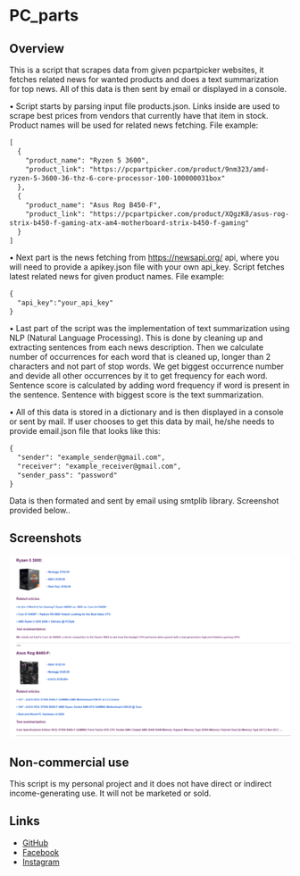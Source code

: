 # PC_parts

## Overview
This is a script that scrapes data from given pcpartpicker websites, it fetches related news for wanted products and does a text summarization for top news. All of this data is then sent by email or displayed in a console. 

• Script starts by parsing input file products.json. Links inside are used to scrape best prices from vendors that currently have that item in stock. Product names will be used for related news fetching.
File example:
```
[
  {
    "product_name": "Ryzen 5 3600",
    "product_link": "https://pcpartpicker.com/product/9nm323/amd-ryzen-5-3600-36-thz-6-core-processor-100-100000031box"
  },
  {
    "product_name": "Asus Rog B450-F",
    "product_link": "https://pcpartpicker.com/product/XQgzK8/asus-rog-strix-b450-f-gaming-atx-am4-motherboard-strix-b450-f-gaming"
  }
]
```

• Next part is the news fetching from https://newsapi.org/ api, where you will need to provide a apikey.json file with your own api_key. Script fetches latest related news for given product names.
File example:

```
{
  "api_key":"your_api_key"
}
```

• Last part of the script was the implementation of text summarization using NLP (Natural Language Processing). This is done by cleaning up and extracting sentences from each news description. Then we calculate number of occurrences for each word that is cleaned up, longer than 2 characters and not part of stop words. We get biggest occurrence number and devide all other occurrences by it to get frequency for each word. Sentence score is calculated by adding word frequency if word is present in the sentence. Sentence with biggest score is the text summarization.

• All of this data is stored in a dictionary and is then displayed in a console or sent by mail.
If user chooses to get this data by mail, he/she needs to provide email.json file that looks like this:
```
{
  "sender": "example_sender@gmail.com",
  "receiver": "example_receiver@gmail.com",
  "sender_pass": "password"
}
```
Data is then formated and sent by email using smtplib library. Screenshot provided below..

## Screenshots
<img src="email.png">

## Non-commercial use
This script is my personal project and it does not have direct or indirect income-generating use. It will not be marketed or sold.

## Links
* [GitHub](https://github.com/jerinic-dusan)
* [Facebook](https://www.facebook.com/dusan.jerinic.7/)
* [Instagram](https://www.instagram.com/jerinic_/)
